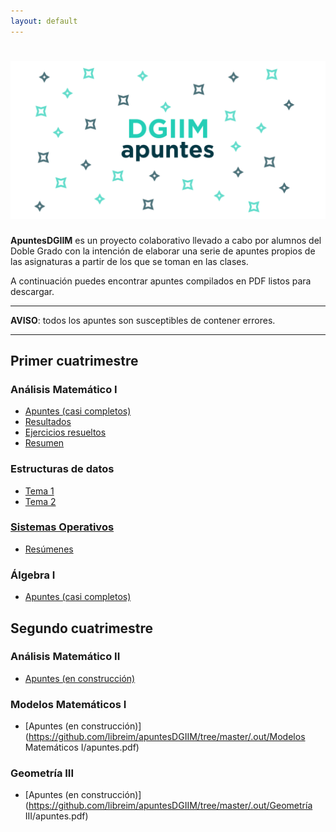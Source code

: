 ```yaml
---
layout: default
---
```


# ![apuntes](resources/hero.png)

**ApuntesDGIIM** es un proyecto colaborativo llevado a cabo por alumnos del Doble Grado con la intención de elaborar una serie de apuntes propios de las asignaturas a partir de los que se toman en las clases.

A continuación puedes encontrar apuntes compilados en PDF listos para descargar.

---

**AVISO**: todos los apuntes son susceptibles de contener errores.

---

## Primer cuatrimestre

### Análisis Matemático I
* [Apuntes (casi completos)](https://github.com/libreim/apuntesDGIIM/tree/master/.out/An%C3%A1lisis%20Matem%C3%A1tico%20I/apuntes.pdf)
* [Resultados](https://github.com/libreim/apuntesDGIIM/tree/master/.out/An%C3%A1lisis%20Matem%C3%A1tico%20I/resultados.pdf)
* [Ejercicios resueltos](https://github.com/libreim/apuntesDGIIM/tree/master/.out/An%C3%A1lisis%20Matem%C3%A1tico%20I/ejercicios.pdf)
* [Resumen](https://github.com/libreim/apuntesDGIIM/blob/master/.out/An%C3%A1lisis%20Matem%C3%A1tico%20I/Resumen.pdf)

### Estructuras de datos
* [Tema 1](https://github.com/libreim/apuntesDGIIM/tree/master/.out/Estructura%20de%20datos/Tema1.pdf)
* [Tema 2](https://github.com/libreim/apuntesDGIIM/tree/master/.out/Estructura%20de%20datos/Tema2.pdf)

### [Sistemas Operativos](https://github.com/libreim/apuntesDGIIM/tree/master/.out/Sistemas%20Operativos)
* [Resúmenes](https://github.com/libreim/apuntesDGIIM/tree/master/.out/Sistemas%20Operativos/Resúmenes)

### Álgebra I
* [Apuntes (casi completos)](https://github.com/libreim/apuntesDGIIM/tree/master/.out/%C3%81lgebra%20I/tema1.pdf)

## Segundo cuatrimestre

### Análisis Matemático II
* [Apuntes (en construcción)](https://github.com/libreim/apuntesDGIIM/tree/master/.out/An%C3%A1lisis%20Matem%C3%A1tico%20II/apuntes.pdf)

### Modelos Matemáticos I
* [Apuntes (en construcción)](https://github.com/libreim/apuntesDGIIM/tree/master/.out/Modelos Matemáticos I/apuntes.pdf)

### Geometría III
* [Apuntes (en construcción)](https://github.com/libreim/apuntesDGIIM/tree/master/.out/Geometría III/apuntes.pdf)
